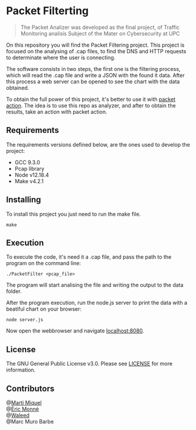 # Packet Filterting
> The Packet Analizer was developed as the final project, of Traffic Monitoring analisis Subject of the Mater on Cybersecurity at UPC

On this repository you will find the Packet Filtering project. This project is focused on the analysing of .cap files, to find the DNS and HTTP requests to determinate where the user is connecting.

The software consists in two steps, the first one is the filtering process, which will read the .cap file and write a JSON with the found it data. After this process a web server can be opened to see the chart with the data obtained.

To obtain the full power of this project, it's better to use it with [packet action](https://github.com/TMASmartFirewall/packet_action). The idea is to use this repo as analyzer, and after to obtain the results, take an action with packet action.

## Requirements
The requirements versions defined below, are the ones used to develop the project:
* GCC 9.3.0
* Pcap library
* Node v12.18.4
* Make v4.2.1

## Installing

To install this project you just need to run the make file.
```
make
```

## Execution
To execute the code, it's need it a .cap file, and pass the path to the program on the command line:

```
./PacketFilter <pcap_file>
```
The program will start analising the file and writing the output to the data folder.

After the program execution, run the node.js server to print the data with a beatiful chart on your browser:

```
node server.js
```

Now open the webbrowser and navigate [localhost:8080](http://127.0.0.1:8080).


## License
The GNU General Public License v3.0. Please see [LICENSE](https://github.com/TMASmartFirewall/packet_filtering/blob/main/LICENSE.md) for more information.

## Contributors
@[Marti Miquel](https://github.com/MartiMiquel) \
@[Èric Monné](https://github.com/orgs/TMASmartFirewall/people/xemyst) \
@[Waleed](https://github.com/ias20) \
@Marc Muro Barbe
